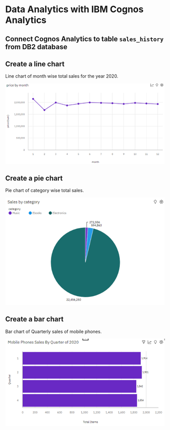 # Data Analytics with IBM Cognos Analytics

## Connect Cognos Analytics to table `sales_history` from DB2 database

## Create a line chart

Line chart of month wise total sales for the year 2020.

![](../imgs/31-linechart.png)

## Create a pie chart

Pie chart of category wise total sales.

![](../imgs/32-piechart.png)

## Create a bar chart

Bar chart of Quarterly sales of mobile phones.

![](../imgs/33-barchart.png)
